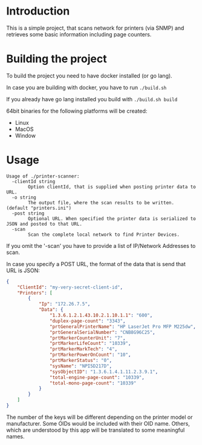 # Introduction
This is a simple project, that scans network for printers (via SNMP) and retrieves some basic information including page counters.

# Building the project
To build the project you need to have docker installed (or go lang).

In case you are building with docker, you have to run ```./build.sh```

If you already have go lang installed you build with ```./build.sh build```

64bit binaries for the following platforms will be created:
* Linux
* MacOS
* Window

# Usage
```
Usage of ./printer-scanner:
  -clientId string
    	Option clientId, that is supplied when posting printer data to URL.
  -o string
    	The output file, where the scan results to be written. (default "printers.ini")
  -post string
    	Optional URL. When specified the printer data is serialized to JSON and posted to that URL.
  -scan
    	Scan the complete local network to find Printer Devices.
```

If you omit the '-scan' you have to provide a list of IP/Network Addresses to scan.

In case you specify a POST URL, the format of the data that is send that URL is JSON:

```json
{
    "ClientId": "my-very-secret-client-id",
    "Printers": [
        {
            "Ip": "172.26.7.5",
            "Data": {
                "1.3.6.1.2.1.43.10.2.1.10.1.1": "600",
                "duplex-page-count": "3343",
                "prtGeneralPrinterName": "HP LaserJet Pro MFP M225dw",
                "prtGeneralSerialNumber": "CNB8G96C25",
                "prtMarkerCounterUnit": "7",
                "prtMarkerLifeCount": "10339",
                "prtMarkerMarkTech": "4",
                "prtMarkerPowerOnCount": "10",
                "prtMarkerStatus": "0",
                "sysName": "NPI5D217D",
                "sysObjectID": "1.3.6.1.4.1.11.2.3.9.1",
                "total-engine-page-count": "10339",
                "total-mono-page-count": "10339"
            }
        }
    ]
}
```

The number of the keys will be different depending on the printer model or manufacturer.
Some OIDs would be included with their OID name. Others, which are understood by this app will
be translated to some meaningful names.
